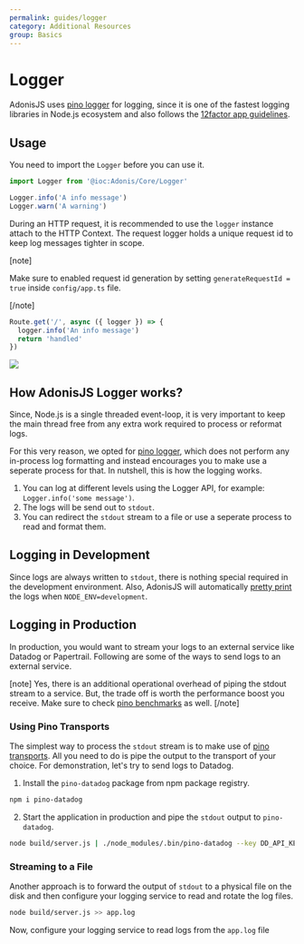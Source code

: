 ```yaml
---
permalink: guides/logger
category: Additional Resources
group: Basics
---
```


# Logger
AdonisJS uses [pino logger](https://getpino.io/#/) for logging, since it is one of the fastest logging libraries in Node.js ecosystem and also follows the [12factor app guidelines](https://12factor.net/logs).

## Usage
You need to import the `Logger` before you can use it. 

```ts
import Logger from '@ioc:Adonis/Core/Logger'

Logger.info('A info message')
Logger.warn('A warning')
```

During an HTTP request, it is recommended to use the `logger` instance attach to the HTTP Context. The request logger holds a unique request id to keep log messages tighter in scope.

[note]

Make sure to enabled request id generation by setting `generateRequestId = true` inside `config/app.ts` file.

[/note]

```ts
Route.get('/', async ({ logger }) => {
  logger.info('An info message')
  return 'handled'
})
```

![](https://res.cloudinary.com/adonis-js/image/upload/v1592211987/adonisjs.com/http-logger.png)

## How AdonisJS Logger works?
Since, Node.js is a single threaded event-loop, it is very important to keep the main thread free from any extra work required to process or reformat logs. 

For this very reason, we opted for [pino logger](http://getpino.io/#/), which does not perform any in-process log formatting and instead encourages you to make use a seperate process for that. In nutshell, this is how the logging works.

1. You can log at different levels using the Logger API, for example: `Logger.info('some message')`.
2. The logs will be send out to `stdout`.
3. You can redirect the `stdout` stream to a file or use a seperate process to read and format them.

## Logging in Development
Since logs are always written to `stdout`, there is nothing special required in the development environment. Also, AdonisJS will automatically [pretty print](https://github.com/pinojs/pino-pretty) the logs when `NODE_ENV=development`.

## Logging in Production
In production, you would want to stream your logs to an external service like Datadog or Papertrail. Following are some of the ways to send logs to an external service.

[note]
Yes, there is an additional operational overhead of piping the stdout stream to a service. But, the trade off is worth the performance boost you receive. Make sure to check [pino benchmarks](https://getpino.io/#/docs/benchmarks) as well.
[/note]

### Using Pino Transports
The simplest way to process the `stdout` stream is to make use of [pino transports](https://getpino.io/#/docs/transports). All you need to do is pipe the output to the transport of your choice. For demonstration, let's try to send logs to Datadog.

1. Install the `pino-datadog` package from npm package registry.
  ```sh
  npm i pino-datadog
  ```

2. Start the application in production and pipe the `stdout` output to `pino-datadog`.
  ```sh
  node build/server.js | ./node_modules/.bin/pino-datadog --key DD_API_KEY
  ```

### Streaming to a File
Another approach is to forward the output of `stdout` to a physical file on the disk and then configure your logging service to read and rotate the log files.

```sh
node build/server.js >> app.log
```

Now, configure your logging service to read logs from the `app.log` file
